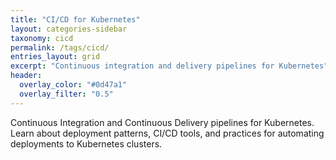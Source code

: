 ```yaml
---
title: "CI/CD for Kubernetes"
layout: categories-sidebar
taxonomy: cicd
permalink: /tags/cicd/
entries_layout: grid
excerpt: "Continuous integration and delivery pipelines for Kubernetes"
header:
  overlay_color: "#0d47a1"
  overlay_filter: "0.5"
---
```


Continuous Integration and Continuous Delivery pipelines for Kubernetes. Learn about deployment patterns, CI/CD tools, and practices for automating deployments to Kubernetes clusters.